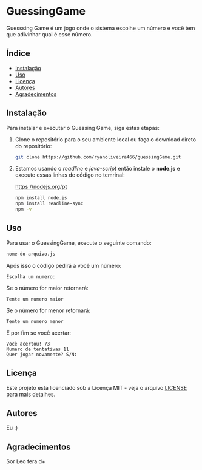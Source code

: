 # GuessingGame

Guesssing Game é um jogo onde o sistema escolhe um número e você tem que adivinhar qual é esse número.

## Índice

- [Instalação](#instalação)
- [Uso](#uso)
- [Licença](#licença)
- [Autores](#autores)
- [Agradecimentos](#agradecimentos)

## Instalação

Para instalar e executar o Guessing Game, siga estas etapas:

1. Clone o repositório para o seu ambiente local ou faça o download direto do repositório:

    ```bash
    git clone https://github.com/ryanoliveira466/guessingGame.git
    ```

2. Estamos usando o *readline* e *java-script* então instale o **node.js** e execute essas linhas de código no temrinal:

    
    https://nodejs.org/pt
    ```bash
    npm install node.js
    npm install readline-sync
    npm -v
    ```
    


## Uso

Para usar o GuessingGame, execute o seguinte comando:

```bash
nome-do-arquivo.js
```

Após isso o código pedirá a você um número:

```plaintext
Escolha um numero: 
```

Se o número for maior retornará:
 ```
Tente um numero maior
```

Se o número for menor retornará:

```
Tente um numero menor
```

E por fim se você acertar:

```
Você acertou! 73
Numero de tentativas 11
Quer jogar novamente? S/N:
```


## Licença

Este projeto está licenciado sob a Licença MIT - veja o arquivo [LICENSE](https://choosealicense.com/licenses/mit/) para mais detalhes.

## Autores

Eu   :)

## Agradecimentos

Sor Leo fera d+
```

